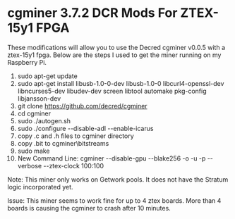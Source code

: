 # cgminer 3.7.2 DCR Mods For ZTEX-15y1 FPGA

These modifications will allow you to use the Decred cgminer v0.0.5 with a ztex-15y1 fpga.  Below are the steps I used to get the miner running on my Raspberry Pi.

  1) sudo apt-get update
  2) sudo apt-get install libusb-1.0-0-dev libusb-1.0-0 libcurl4-openssl-dev libncurses5-dev libudev-dev screen libtool automake pkg-config libjansson-dev
  3) git clone https://github.com/decred/cgminer
  4) cd cgminer
  5) sudo ./autogen.sh
  6) sudo ./configure --disable-adl --enable-icarus
  7) copy .c and .h files to cgminer directory
  8) copy .bit to cgminer\bitstreams
  9) sudo make
  10) New Command Line: cgminer --disable-gpu --blake256 -o <pool url : port> -u <username> -p <password> --verbose --ztex-clock 100:100
 
Note: This miner only works on Getwork pools.  It does not have the Stratum logic incorporated yet.

Issue: This miner seems to work fine for up to 4 ztex boards.  More than 4 boards is causing the cgminer to crash after 10 minutes.
